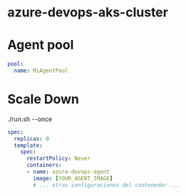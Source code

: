 # azure-devops-aks-cluster


# Agent pool

```yaml
pool:
  name: MiAgentPool

```

# Scale Down

./run.sh --once

```yaml
spec:
  replicas: 0
  template:
    spec:
      restartPolicy: Never
      containers:
      - name: azure-devops-agent
        image: [YOUR_AGENT_IMAGE]
        # ... otras configuraciones del contenedor ...
``````
